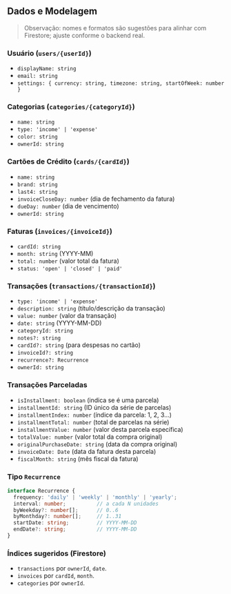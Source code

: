 ## Dados e Modelagem

> Observação: nomes e formatos são sugestões para alinhar com Firestore; ajuste conforme o backend real.

### Usuário (`users/{userId}`)
- `displayName: string`
- `email: string`
- `settings: { currency: string, timezone: string, startOfWeek: number }`

### Categorias (`categories/{categoryId}`)
- `name: string`
- `type: 'income' | 'expense'`
- `color: string`
- `ownerId: string`

### Cartões de Crédito (`cards/{cardId}`)
- `name: string`
- `brand: string`
- `last4: string`
- `invoiceCloseDay: number`  (dia de fechamento da fatura)
- `dueDay: number`           (dia de vencimento)
- `ownerId: string`

### Faturas (`invoices/{invoiceId}`)
- `cardId: string`
- `month: string`       (YYYY-MM)
- `total: number`       (valor total da fatura)
- `status: 'open' | 'closed' | 'paid'`

### Transações (`transactions/{transactionId}`)
- `type: 'income' | 'expense'`
- `description: string`  (título/descrição da transação)
- `value: number`        (valor da transação)
- `date: string`         (YYYY-MM-DD)
- `categoryId: string`
- `notes?: string`
- `cardId?: string`      (para despesas no cartão)
- `invoiceId?: string`
- `recurrence?: Recurrence`
- `ownerId: string`

### Transações Parceladas
- `isInstallment: boolean`           (indica se é uma parcela)
- `installmentId: string`            (ID único da série de parcelas)
- `installmentIndex: number`         (índice da parcela: 1, 2, 3...)
- `installmentTotal: number`         (total de parcelas na série)
- `installmentValue: number`         (valor desta parcela específica)
- `totalValue: number`               (valor total da compra original)
- `originalPurchaseDate: string`     (data da compra original)
- `invoiceDate: Date`                (data da fatura desta parcela)
- `fiscalMonth: string`              (mês fiscal da fatura)

### Tipo `Recurrence`
```ts
interface Recurrence {
  frequency: 'daily' | 'weekly' | 'monthly' | 'yearly';
  interval: number;          // a cada N unidades
  byWeekday?: number[];      // 0..6
  byMonthday?: number[];     // 1..31
  startDate: string;         // YYYY-MM-DD
  endDate?: string;          // YYYY-MM-DD
}
```

### Índices sugeridos (Firestore)
- `transactions` por `ownerId`, `date`.
- `invoices` por `cardId`, `month`.
- `categories` por `ownerId`.
